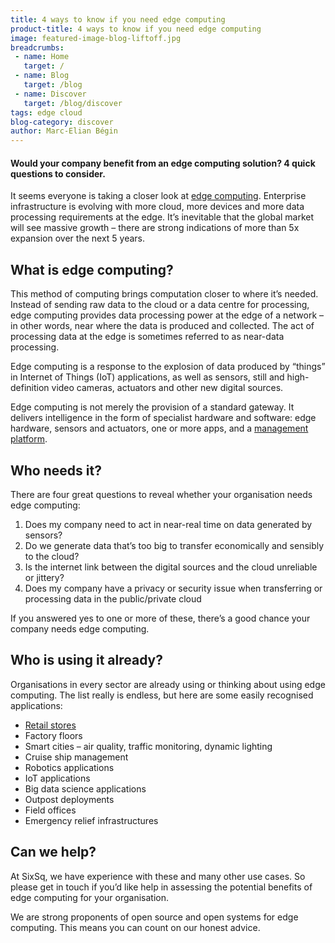 ```yaml
---
title: 4 ways to know if you need edge computing
product-title: 4 ways to know if you need edge computing 
image: featured-image-blog-liftoff.jpg
breadcrumbs:
 - name: Home
   target: /
 - name: Blog
   target: /blog
 - name: Discover
   target: /blog/discover
tags: edge cloud
blog-category: discover
author: Marc-Elian Bégin
---
```



#### Would your company benefit from an edge computing solution? 4 quick questions to consider.

It seems everyone is taking a closer look at [edge computing](/blog/what-is-edge-computing). Enterprise infrastructure is evolving with more cloud, more devices and more data processing requirements at the edge. It’s inevitable that the global market will see massive growth – there are strong indications of more than 5x expansion over the next 5 years.

## What is edge computing?

This method of computing brings computation closer to where it’s needed. Instead of sending raw data to the cloud or a data centre for processing, edge computing provides data processing power at the edge of a network – in other words, near where the data is produced and collected. The act of processing data at the edge is sometimes referred to as near-data processing.

Edge computing is a response to the explosion of data produced by “things” in Internet of Things (IoT) applications, as well as sensors, still and high-definition video cameras, actuators and other new digital sources.

Edge computing is not merely the provision of a standard gateway. It delivers intelligence in the form of specialist hardware and software: edge hardware, sensors and actuators, one or more apps, and a [management platform](https://nuvla.io).

## Who needs it?

There are four great questions to reveal whether your organisation needs edge computing:

1. Does my company need to act in near-real time on data generated by sensors?
1. Do we generate data that’s too big to transfer economically and sensibly to the cloud?
1. Is the internet link between the digital sources and the cloud unreliable or jittery?
1. Does my company have a privacy or security issue when transferring or processing data in the public/private cloud

If you answered yes to one or more of these, there’s a good chance your company needs edge computing.

## Who is using it already?

Organisations in every sector are already using or thinking about using edge computing. The list really is endless, but here are some easily recognised applications:

- [Retail stores](/case-studies/retail)
- Factory floors
- Smart cities – air quality, traffic monitoring, dynamic lighting
- Cruise ship management
- Robotics applications
- IoT applications
- Big data science applications
- Outpost deployments
- Field offices
- Emergency relief infrastructures

## Can we help?

At SixSq, we have experience with these and many other use cases. So please get in touch if you’d like help in assessing the potential benefits of edge computing for your organisation.

We are strong proponents of open source and open systems for edge computing. This means you can count on our honest advice.
